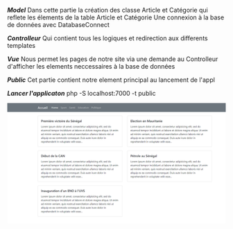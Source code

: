 ***Model***
Dans cette partie la création des classe Article et Catégorie qui reflete les élements de la table Article et Catégorie
Une connexion à la base de données avec DatabaseConnect 

***Controlleur***
Qui contient tous les logiques et redirection aux differents templates 

***Vue***
Nous permet les pages de notre site via une demande au Controlleur d'afficher les elements neccessaires à la base de données 

***Public***
Cet partie contient notre element principal au lancement de l'appl

***Lancer l'applicaton***
php -S localhost:7000 -t public

![alt text](image.png)